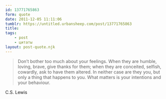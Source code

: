 ```yaml
---
id: 13771765863
form: quote
date: 2011-12-05 11:11:06
tumblr: https://untitled.urbansheep.com/post/13771765863
title: 
tags:
    - post
    - цитаты
layout: post-quote.njk
---
```


<blockquote>
Don’t bother too much about your feelings. When they are humble, loving, brave, give thanks for them; when they are conceited, selfish, cowardly, ask to have them altered. In neither case are they you, but only a thing that happens to you. What matters is your intentions and your behaviour.
</blockquote>

C.S. Lewis
